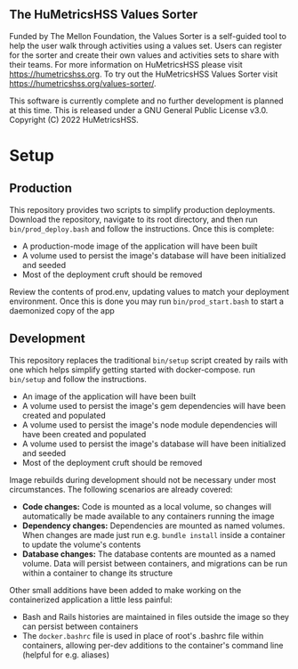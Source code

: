 ## The HuMetricsHSS Values Sorter

Funded by The Mellon Foundation, the Values Sorter is a self-guided tool to help the user walk through activities using a values set. Users can register for the sorter and create their own values and activities sets to share with their teams. For more information on HuMetricsHSS please visit https://humetricshss.org. To try out the HuMetricsHSS Values Sorter visit https://humetricshss.org/values-sorter/.

This software is currently complete and no further development is planned at this time. This is released under a GNU General Public License v3.0. Copyright (C) 2022 HuMetricsHSS.

# Setup

## Production

This repository provides two scripts to simplify production deployments. Download the repository, navigate to its root directory, and then run `bin/prod_deploy.bash` and follow the instructions. Once this is complete:

- A production-mode image of the application will have been built
- A volume used to persist the image's database will have been initialized and seeded
- Most of the deployment cruft should be removed

Review the contents of prod.env, updating values to match your deployment environment. Once this is done you may run `bin/prod_start.bash` to start a daemonized copy of the app

## Development

This repository replaces the traditional `bin/setup` script created by rails with one which helps simplify getting started with docker-compose. run `bin/setup` and follow the instructions.

- An image of the application will have been built
- A volume used to persist the image's gem dependencies will have been created and populated
- A volume used to persist the image's node module dependencies will have been created and populated
- A volume used to persist the image's database will have been initialized and seeded
- Most of the deployment cruft should be removed

Image rebuilds during development should not be necessary under most circumstances. The following scenarios are already covered:

- **Code changes:** Code is mounted as a local volume, so changes will automatically be made available to any containers running the image
- **Dependency changes:** Dependencies are mounted as named volumes. When changes are made just run e.g. `bundle install` inside a container to update the volume's contents
- **Database changes:** The database contents are mounted as a named volume. Data will persist between containers, and migrations can be run within a container to change its structure

Other small additions have been added to make working on the containerized application a little less painful:

- Bash and Rails histories are maintained in files outside the image so they can persist between containers
- The `docker.bashrc` file is used in place of root's .bashrc file within containers, allowing per-dev additions to the container's command line (helpful for e.g. aliases)
